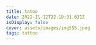 ```yaml
---
title: tatoo
date: 2022-11-12T22:10:31.631Z
isDisplay: false
cover: assets/images/img555.jpeg
tags: tattoo
---
```


